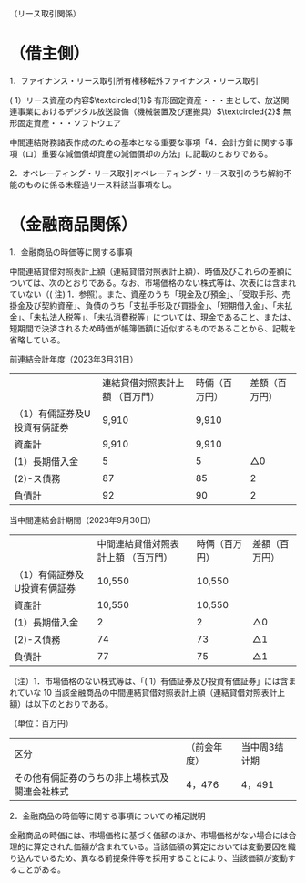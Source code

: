 （リース取引関係）  

# （借主側）  

1．ファイナンス・リース取引所有権移転外ファイナンス・リース取引  

( 1）リース資産の内容$\textcircled{1}$ 有形固定資産・・・主として、放送関連事業におけるデジタル放送設備（機械装置及び運搬具）$\textcircled{2}$ 無形固定資産・・・ソフトウエア  

中間連結財務諸表作成のための基本となる重要な事項「4．会計方針に関する事項（ロ）重要な減価償却資産の減価償却の方法」に記載のとおりである。  

2．オペレーティング・リース取引オペレーティング・リース取引のうち解約不能のものに係る未経過リース料該当事項なし。  

# （金融商品関係）  

1．金融商品の時価等に関する事項  

中間連結貸借対照表計上額（連結貸借対照表計上額）、時価及びこれらの差額については、次のとおりである。なお、市場価格のない株式等は、次表には含まれていない（( 注) 1．参照）。また、資産のうち「現金及び預金」、「受取手形、売掛金及び契約資産」、負債のうち「支払手形及び買掛金」、「短期借入金」、「未払金」、「未払法人税等」、「未払消費税等」については、現金であること、または、短期間で決済されるため時価が帳簿価額に近似するものであることから、記載を省略している。  

前連結会計年度（2023年3月31日）  


<html><body><table><tr><td></td><td>連結貸借対照表計上額 （百万門）</td><td>時倆（百万円）</td><td>差額（百万円）</td></tr><tr><td>（1）有倆証券及U投資有俩証券</td><td>9,910</td><td>9,910</td><td></td></tr><tr><td>資產計</td><td>9,910</td><td>9,910</td><td></td></tr><tr><td>(1）長期借入金</td><td>5</td><td>5</td><td>△0</td></tr><tr><td>(2)-ス債務</td><td>87</td><td>85</td><td>2</td></tr><tr><td>負債計</td><td>92</td><td>90</td><td>2</td></tr></table></body></html>  

当中間連結会計期間（2023年9月30日）  


<html><body><table><tr><td></td><td>中間連結貸借対照表計上額 （百万門）</td><td>時俩（百万円）</td><td>差額（百万円）</td></tr><tr><td>（1）有倆証券及U投資有俩証券</td><td>10,550</td><td>10,550</td><td></td></tr><tr><td>資產計</td><td>10,550</td><td>10,550</td><td></td></tr><tr><td>(1）長期借入金</td><td>2</td><td>2</td><td>△0</td></tr><tr><td>(2)-ス債務</td><td>74</td><td>73</td><td>△1</td></tr><tr><td>負債計</td><td>77</td><td>75</td><td>△1</td></tr></table></body></html>  

（注）1．市場価格のない株式等は、「( 1）有価証券及び投資有価証券」には含まれていな $1 0$ 当該金融商品の中間連結貸借対照表計上額（連結貸借対照表計上額）は以下のとおりである。  

（単位：百万円）  


<html><body><table><tr><td>区分</td><td>（前会年度）</td><td>当中周3结计期</td></tr><tr><td>その他有倆証券のうちの非上場株式及闋連会社株式</td><td>4，476</td><td>4，491</td></tr></table></body></html>  

2．金融商品の時価等に関する事項についての補足説明  

金融商品の時価には、市場価格に基づく価額のほか、市場価格がない場合には合理的に算定された価額が含まれている。当該価額の算定においては変動要因を織り込んでいるため、異なる前提条件等を採用することにより、当該価額が変動することがある。  
